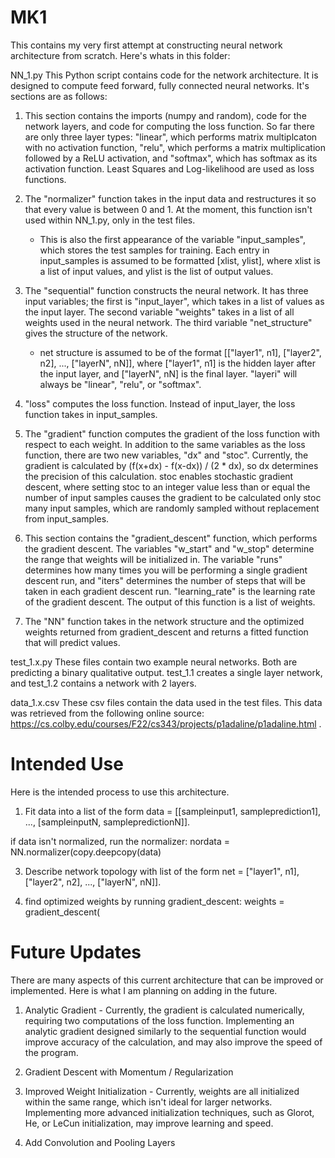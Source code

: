 # MK1

This contains my very first attempt at constructing neural network architecture from scratch.
Here's whats in this folder:

NN_1.py
  This Python script contains code for the network architecture. It is designed to compute 
  feed forward, fully connected neural networks. It's sections are as follows:

  1. This section contains the imports (numpy and random), code for the network layers, and
     code for computing the loss function. So far there are only three layer types: "linear",
     which performs matrix multiplcaton with no activation function, "relu", which performs a
     matrix multiplication followed by a ReLU activation, and "softmax", which has softmax as
     its activation function. Least Squares and Log-likelihood are used as loss functions.
     
  2. The "normalizer" function takes in the input data and restructures it so that every value
     is between 0 and 1. At the moment, this function isn't used within NN_1.py, only in the
     test files.
     
     * This is also the first appearance of the variable "input_samples", which stores the test
       samples for training. Each entry in input_samples is assumed to be formatted
       [xlist, ylist], where xlist is a list of input values, and ylist is the list of output
       values.

  3. The "sequential" function constructs the neural network. It has three input variables; the
     first is "input_layer", which takes in a list of values as the input layer. The second
     variable "weights" takes in a list of all weights used in the neural network. The third
     variable "net_structure" gives the structure of the network.

     * net structure is assumed to be of the format
             [["layer1", n1], ["layer2", n2], ..., ["layerN", nN]],
       where ["layer1", n1] is the hidden layer after the input layer, and ["layerN", nN] is the
       final layer. "layeri" will always be "linear", "relu", or "softmax".

  4. "loss" computes the loss function. Instead of input_layer, the loss function takes in
     input_samples.

  5. The "gradient" function computes the gradient of the loss function with respect to each
     weight. In addition to the same variables as the loss function, there are two new variables,
     "dx" and "stoc". Currently, the gradient is calculated by
             (f(x+dx) - f(x-dx)) / (2 * dx),
     so dx determines the precision of this calculation. stoc enables stochastic gradient descent,
     where setting stoc to an integer value less than or equal the number of input samples causes
     the gradient to be calculated only stoc many input samples, which are randomly sampled without
     replacement from input_samples.

  6. This section contains the "gradient_descent" function, which performs the gradient descent.
     The variables "w_start" and "w_stop" determine the range that weights will be initialized in.
     The variable "runs" determines how many times you will be performing a single gradient descent
     run, and "iters" determines the number of steps that will be taken in each gradient descent run.
     "learning_rate" is the learning rate of the gradient descent. The output of this function is
     a list of weights.

  7. The "NN" function takes in the network structure and the optimized weights returned from
     gradient_descent and returns a fitted function that will predict values.
     

test_1.x.py 
  These files contain two example neural networks. Both are predicting a binary qualitative output.
  test_1.1 creates a single layer network, and test_1.2 contains a network with 2 layers.

data_1.x.csv
  These csv files contain the data used in the test files. This data was retrieved from the following
  online source: https://cs.colby.edu/courses/F22/cs343/projects/p1adaline/p1adaline.html .



# Intended Use

Here is the intended process to use this architecture.

  1. Fit data into a list of the form
       data = [[sampleinput1, sampleprediction1], ..., [sampleinputN, samplepredictionN]].
     
  if data isn't normalized, run the normalizer:
       nordata = NN.normalizer(copy.deepcopy(data)
     
  3. Describe network topology with list of the form
       net = ["layer1", n1], ["layer2", n2], ..., ["layerN", nN]].
     
  4. find optimized weights by running gradient_descent:
       weights = gradient_descent(


# Future Updates

There are many aspects of this current architecture that can be improved or implemented. Here is what
I am planning on adding in the future.

  1. Analytic Gradient - Currently, the gradient is calculated numerically, requiring two computations
     of the loss function. Implementing an analytic gradient designed similarly to the sequential
     function would improve accuracy of the calculation, and may also improve the speed of the program.

  2. Gradient Descent with Momentum / Regularization

  3. Improved Weight Initialization - Currently, weights are all initialized within the same
     range, which isn't ideal for larger networks. Implementing more advanced initialization techniques,
     such as Glorot, He, or LeCun initialization, may improve learning and speed.

  4. Add Convolution and Pooling Layers
  

